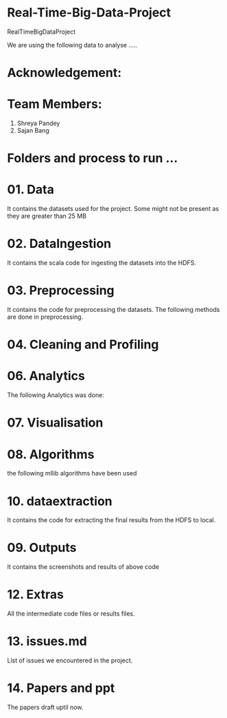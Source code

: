 # Real-Time-Big-Data-Project

RealTimeBigDataProject



We are using the following data to analyse ..... 



# Acknowledgement:


# Team Members:

  01. Shreya Pandey 
  02. Sajan Bang

# Folders and process to run ...

# 01. Data

It contains the datasets used for the project. Some might not be present as they are greater than 25 MB

# 02. DataIngestion

It contains the scala code for ingesting the datasets into the HDFS.

# 03. Preprocessing

It contains the code for preprocessing the datasets. The following methods are done in preprocessing.


# 04. Cleaning and Profiling



# 06. Analytics

The following Analytics was done:


# 07. Visualisation


# 08. Algorithms

the following mllib algorithms have been used


# 10. dataextraction

It contains the code for extracting the final results from the HDFS to local.

# 09. Outputs

It contains the screenshots and results of above code

# 12. Extras

All the intermediate code files or results files.

# 13. issues.md

List of issues we encountered in the project.

# 14. Papers and ppt

The papers draft uptil now.


